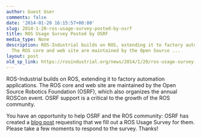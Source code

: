 ```yaml
---
author: Guest User
comments: false
date: '2014-01-20 16:15:57+00:00'
slug: 2014-1-20-ros-usage-survey-posted-by-osrf
title: ROS Usage Survey Posted by OSRF
media_type: None
description: ROS-Industrial builds on ROS, extending it to factory automation applications.
  The ROS core and web site are maintained by the Open Source ...
layout: post
old_sp_link: https://rosindustrial.org/news/2014/1/20/ros-usage-survey-posted-by-osrf
---
```


ROS-Industrial builds on ROS, extending it to factory automation applications. The ROS core and web site are maintained by the Open Source Robotics Foundation (OSRF), which also organizes the annual ROSCon event. OSRF support is a critical to the growth of the ROS community.

You have an opportunity to help OSRF and the ROS community: OSRF has created a [blog post](http://www.ros.org/news/2014/01/ros-usage-survey.html) requesting that we fill out a ROS Usage Survey for them. Please take a few moments to respond to the survey. Thanks!


